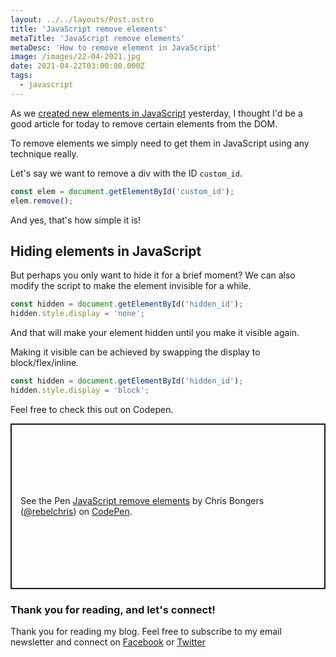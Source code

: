 ```yaml
---
layout: ../../layouts/Post.astro
title: 'JavaScript remove elements'
metaTitle: 'JavaScript remove elements'
metaDesc: 'How to remove element in JavaScript'
image: /images/22-04-2021.jpg
date: 2021-04-22T03:00:00.000Z
tags:
  - javascript
---
```


As we [created new elements in JavaScript](https://daily-dev-tips.com/posts/javascript-creating-a-new-element/) yesterday, I thought I'd be a good article for today to remove certain elements from the DOM.

To remove elements we simply need to get them in JavaScript using any technique really.

Let's say we want to remove a div with the ID `custom_id`.

```js
const elem = document.getElementById('custom_id');
elem.remove();
```

And yes, that's how simple it is!

## Hiding elements in JavaScript

But perhaps you only want to hide it for a brief moment?
We can also modify the script to make the element invisible for a while.

```js
const hidden = document.getElementById('hidden_id');
hidden.style.display = 'none';
```

And that will make your element hidden until you make it visible again.

Making it visible can be achieved by swapping the display to block/flex/inline.

```js
const hidden = document.getElementById('hidden_id');
hidden.style.display = 'block';
```

Feel free to check this out on Codepen.

<p class="codepen" data-height="265" data-theme-id="dark" data-default-tab="js,result" data-user="rebelchris" data-slug-hash="PoWdmOP" style="height: 265px; box-sizing: border-box; display: flex; align-items: center; justify-content: center; border: 2px solid; margin: 1em 0; padding: 1em;" data-pen-title="JavaScript remove elements">
  <span>See the Pen <a href="https://codepen.io/rebelchris/pen/PoWdmOP">
  JavaScript remove elements</a> by Chris Bongers (<a href="https://codepen.io/rebelchris">@rebelchris</a>)
  on <a href="https://codepen.io">CodePen</a>.</span>
</p>
<script async src="https://cpwebassets.codepen.io/assets/embed/ei.js"></script>

### Thank you for reading, and let's connect!

Thank you for reading my blog. Feel free to subscribe to my email newsletter and connect on [Facebook](https://www.facebook.com/DailyDevTipsBlog) or [Twitter](https://twitter.com/DailyDevTips1)
